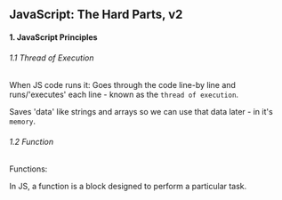 <h2>JavaScript: The Hard Parts, v2</h2>

<h4>1. JavaScript Principles</h4>

<h6>1.1 Thread of Execution</h6>

When JS code runs it:
Goes through the code line-by line and runs/'executes' each line - known as the `thread of execution`.

Saves 'data' like strings and arrays so we can use that data later - in it's `memory`.

<h6>1.2 Function</h6>

Functions:

In JS, a function is a block designed to perform a particular task.
